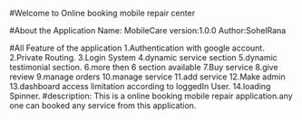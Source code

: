 #Welcome to Online booking mobile repair center

#About the Application
Name: MobileCare
version:1.0.0
Author:SohelRana

#All Feature of the application
1.Authentication with google account.
2.Private Routing.
3.Login System
4.dynamic service section
5.dynamic testimonial section.
6.more then 6 section available 
7.Buy service
8.give review
9.manage orders
10.manage service
11.add service
12.Make admin
13.dashboard access limitation according to loggedIn User.
14.loading Spinner.
#description:
This is a online booking mobile repair application.any one can booked any service from this application.